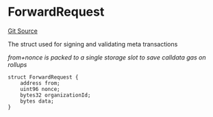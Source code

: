 # ForwardRequest
[Git Source](https://github.com/TreasureProject/spellcaster-facets/blob/35a5f7a33e5c726475104b88b7e2a468bb5aa2b7/src/metatx/MetaTxFacetStorage.sol)

The struct used for signing and validating meta transactions

*from+nonce is packed to a single storage slot to save calldata gas on rollups*


```solidity
struct ForwardRequest {
    address from;
    uint96 nonce;
    bytes32 organizationId;
    bytes data;
}
```

